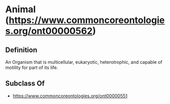 # Animal (https://www.commoncoreontologies.org/ont00000562)

## Definition
An Organism that is multicellular, eukaryotic, heterotrophic, and capable of motility for part of its life.

## Subclass Of
- https://www.commoncoreontologies.org/ont00000551


